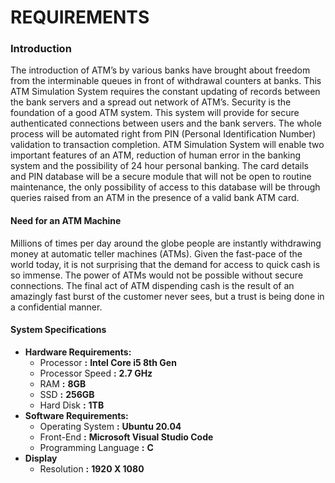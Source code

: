 # **REQUIREMENTS**

### **Introduction**


The introduction of ATM’s by various banks have brought about freedom from the interminable queues in front of withdrawal counters at banks. This ATM Simulation System requires the constant updating of records between the bank servers and a spread out network of ATM’s. Security is the foundation of a good ATM system. This system will provide for secure authenticated connections between users and the bank servers. The whole process will be automated right from PIN (Personal Identification Number) validation to transaction completion. ATM Simulation System will enable two important features of an ATM, reduction of human error in the banking system and the possibility of 24 hour personal banking. The card details and PIN database will be a secure module that will not be open to routine maintenance, the only possibility of access to this database will be through queries raised from an ATM in the presence of a valid bank ATM card.


#### **Need for an ATM Machine**

Millions of times per day around the globe people are instantly withdrawing money at automatic teller machines (ATMs).  Given the fast-pace of the world today, it is not surprising that the demand for access to quick cash is so immense.  The power of ATMs would not be possible without secure connections. The final act of ATM dispending cash is the result of an amazingly fast burst of the customer never sees, but a trust is being done in a confidential manner.


#### **System Specifications**

  - **Hardware Requirements:**
      - Processor       **:**       **Intel Core i5 8th Gen**
      - Processor Speed **:**       **2.7 GHz**
      - RAM             **:**       **8GB**
      - SSD             **:**       **256GB**
      - Hard Disk       **:**       **1TB**
  - **Software Requirements:**
      - Operating System      **:**   **Ubuntu 20.04**
      - Front-End             **:**   **Microsoft Visual Studio Code**
      - Programming Language  **:**   **C**
  - **Display**
      - Resolution    **:**   **1920 X 1080**
